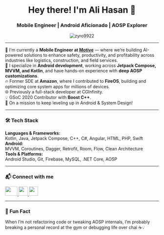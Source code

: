 <h1 align="center">Hey there! I'm Ali Hasan 👋</h1>
<h3 align="center">Mobile Engineer | Android Aficionado | AOSP Explorer</h3>

<p align="center">
  <img src="https://komarev.com/ghpvc/?username=zyro9922&label=Profile%20views&color=0e75b6&style=flat" alt="zyro9922" />
</p>

---

🔧 I'm currently a **Mobile Engineer at [Motive](https://gomotive.com/)** — where we’re building AI-powered solutions to enhance safety, productivity, and profitability across industries like logistics, construction, and field services.  
📱 I specialize in **Android development**, working across **Jetpack Compose, MVVM, and Kotlin**, and have hands-on experience with **deep AOSP customizations**.  
🔥 Former SDE at **Amazon**, where I contributed to **FireOS**, building and optimizing core system apps for millions of devices.  
🌐 Previously a full-stack developer at CGInfinity.  
💡 GSoC 2020 Contributor with **Boost C++**.  
🚀 On a mission to keep leveling up in Android & System Design!

---

### 🛠 Tech Stack
**Languages & Frameworks:**  
Kotlin, Java, Jetpack Compose, C++, C#, Angular, HTML, PHP, Swift  
**Android:**  
MVVM, Coroutines, Dagger, Retrofit, Room, Flow, Clean Architecture  
**Tools & Platforms:**  
Android Studio, Git, Firebase, MySQL, .NET Core, AOSP

---

### 📬 Connect with me
<p align="left">
  <a href="https://www.linkedin.com/in/zyro9922/" target="_blank">
    <img src="https://raw.githubusercontent.com/rahuldkjain/github-profile-readme-generator/master/src/images/icons/Social/linked-in-alt.svg" height="30" width="40" />
  </a>
  <a href="https://github.com/zyro9922" target="_blank">
    <img src="https://cdn-icons-png.flaticon.com/512/25/25231.png" height="30" width="30" />
  </a>
  <a href="https://leetcode.com/zyro9922/" target="_blank">
    <img src="https://upload.wikimedia.org/wikipedia/commons/1/19/LeetCode_logo_black.png" height="30" width="30" />
  </a>
</p>

---

### 💭 Fun Fact  
When I’m not refactoring code or tweaking AOSP internals, I’m probably breaking a personal record at the gym or debugging life over chai ☕💡

